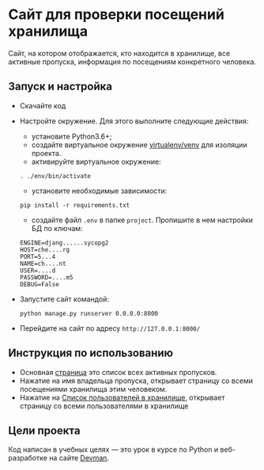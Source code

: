 # Сайт для проверки посещений хранилища

Сайт, на котором отображается, кто находится в хранилище, все активные пропуска, информация по посещениям конкретного человека.

## Запуск и настройка

- Скачайте код
- Настройте окружение. Для этого выполните следующие действия:
    - установите Python3.6+;
    - создайте виртуальное окружение [virtualenv/venv](https://docs.python.org/3/library/venv.html) для изоляции проекта.
    - активируйте виртуальное окружение:
  
    ```
    . ./env/bin/activate
    ```
    - установите необходимые зависимости:

    ```
    pip install -r requirements.txt
    ```
    - создайте файл `.env` в папке `project`. Пропишите в нем настройки БД по ключам:
    ```
    ENGINE=djang......sycopg2
    HOST=che....rg
    PORT=5...4
    NAME=ch....nt
    USER=....d
    PASSWORD=....m5
    DEBUG=False
    ```
- Запустите сайт командой:

    ```
    python manage.py runserver 0.0.0.0:8000
    ```
- Перейдите на сайт по адресу `http://127.0.0.1:8000/`

## Инструкция по использованию

- Основная [страница](http://127.0.0.1:8000/) это список всех активных пропусков.
- Нажатие на имя владельца пропуска, открывает страницу со всеми посещениями хранилища этим человеком.
- Нажатие на [Список пользователей в хранилище](http://127.0.0.1:8000/storage_information), открывает страницу со всеми пользователями в хранилище


## Цели проекта

Код написан в учебных целях — это урок в курсе по Python и веб-разработке на сайте [Devman](https://dvmn.org).
